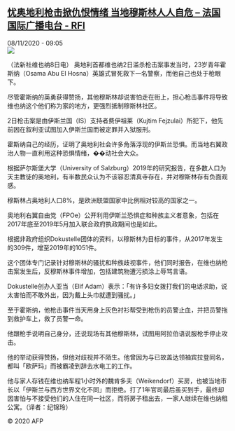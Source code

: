 <!--1604825852000-->
[忧奥地利枪击掀仇恨情绪 当地穆斯林人人自危 – 法国国际广播电台 - RFI](http://www.rfi.fr//cn/contenu/20201108-%E5%BF%A7%E5%A5%A5%E5%9C%B0%E5%88%A9%E6%9E%AA%E5%87%BB%E6%8E%80%E4%BB%87%E6%81%A8%E6%83%85%E7%BB%AA-%E5%BD%93%E5%9C%B0%E7%A9%86%E6%96%AF%E6%9E%97%E4%BA%BA%E4%BA%BA%E8%87%AA%E5%8D%B1)
------

<div>08/11/2020 - 09:05</div><img src="https://s.rfi.fr/media/display/2670aba2-219e-11eb-b84f-005056a98db9/w:310/p:16x9/int0016b.201108160501.jpg"><div class="t-content__body u-clearfix"><p>（法新社维也纳8日电）    奥地利首都维也纳2日滥杀枪击案事发当时，23岁青年霍斯纳（Osama Abu El Hosna）英雄式冒死救下一名警察，而他自己也处于枪眼下。</p><p>    尽管霍斯纳的英勇获得赞扬，其他穆斯林却说害怕走在街上，担心枪击事件将导致维也纳这个他们称为家的地方，更强烈抵制穆斯林社区。</p><p>    2日枪击案是由伊斯兰国（IS）支持者费伊祖莱（Kujtim Fejzulai）所犯下，他先前因在叙利亚试图加入伊斯兰国而被定罪并入狱服刑。</p><p>    霍斯纳自己的经历，证明了奥地利社会许多角落浮现的伊斯兰恐惧。而当地右翼政治人物一直利用这种恐惧情绪，��动社会大众。</p><p>    根据萨尔斯堡大学（University of Salzburg）2019年的研究报告，在多数人口为天主教徒的奥地利，有半数民众认为不该容忍清真寺存在，并对穆斯林存有负面观感。</p><p>    穆斯林占奥地利人口8%，是欧洲联盟国家中比例相对较高的国家之一。</p><p>    奥地利右翼自由党（FPOe）公开利用伊斯兰恐惧症和种族主义者意象，包括在2017年底至2019年5月加入联合政府执政期间也是如此。</p><p>    根据非政府组织Dokustelle团体的资料，以穆斯林为目标的事件，从2017年发生的309件，增至2019年的1051件。</p><p>    这个团体专门记录针对穆斯林的骚扰和种族歧视事件，他们同时报告，在维也纳枪击案发生后，反穆斯林事件增加，包括建筑物遭污损涂上辱骂言语。</p><p>    Dokustelle创办人亚当（Elif Adam）表示：「有许多妇女拨打我们的电话求助，说太害怕而不敢外出，因为戴上头巾就遭到骚扰。」</p><p>    至于霍斯纳，他枪击事件当天用身上灰色衬衫帮受到枪伤的员警止血，并把员警拖到救护车上，救了员警一命。</p><p>    他跟枪手说明自己身分，还说现场有其他穆斯林，试图用阿拉伯语说服枪手停止攻击。</p><p>    他的举动获得赞扬，但他对歧视并不陌生。他曾因为与已故盖达领袖宾拉登同名，都叫「欧萨玛」而被霸凌到辞去水电工的工作。</p><p>    他与家人存钱在维也纳车程1小时外的魏肯多夫（Weikendorf）买房，也被当地市长以「伊斯兰与西方世界文化不同」而拒绝。打了1年官司最后虽买到手，最终却因害怕与不接受他们的人住在同一社区，而将房子租出去，一家人继续在维也纳租公寓。（译者：纪锦玲）</p><p class="t-copyright">© 2020 AFP</p>        </div>
